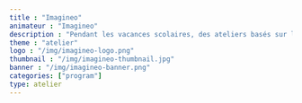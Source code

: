 ```yaml
---
title : "Imagineo"
animateur : "Imagineo"
description : "Pendant les vacances scolaires, des ateliers basés sur le design thinking pour permettre aux jeunes adolescents de développer leur créativité et monter leurs propres projets en abordant des thématiques de société via des formats innovants."
theme : "atelier"
logo : "/img/imagineo-logo.png"
thumbnail : "/img/imagineo-thumbnail.jpg"
banner : "/img/imagineo-banner.png"
categories: ["program"]
type: atelier
---
```

